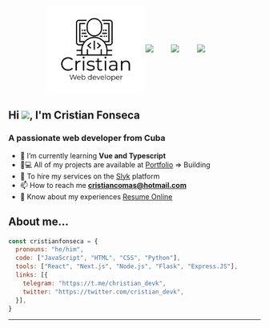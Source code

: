 
<p align='center'>
    <img src="https://github.com/kuzeofficial/kuzeofficial/blob/master/Cristian-logo%20(3).png" alt="logo" width=190 align="center" />
    <a href="https://www.linkedin.com/in/cristian-fonseca-12184b215/"><img src="https://img.shields.io/badge/linkedin-%230077B5.svg?&style=for-the-badge&logo=linkedin&logoColor=white" /></a>&nbsp;&nbsp;&nbsp;&nbsp;&nbsp;&nbsp;&nbsp;&nbsp;
    <a href="mailto:cristian03022680483@gmail.com?subject=Hola%20Cristian"><img src="https://img.shields.io/badge/gmail-%23D14836.svg?&style=for-the-badge&logo=gmail&logoColor=white" /></a>&nbsp;&nbsp;&nbsp;&nbsp;&nbsp;&nbsp;&nbsp;&nbsp;
    <a href="https://twitter.com/cristian_devk"><img src="https://img.shields.io/badge/twitter-%231DA1F2.svg?&style=for-the-badge&logo=twitter&logoColor=white" /></a>&nbsp;&nbsp;&nbsp;&nbsp;&nbsp;&nbsp;&nbsp;&nbsp;
</p>

## Hi <img src="https://raw.githubusercontent.com/MartinHeinz/MartinHeinz/master/wave.gif" width="30px">, I'm Cristian Fonseca
### A passionate web developer from Cuba
- 🌱 I’m currently learning **Vue and Typescript**
- 🔨💻 All of my projects are available at [Portfolio](https://cristianfonseca.netlify.app) => Building
- 🍕 To hire my services on the [Slyk](https://cristian.slyk.io) platform 
- 📫 How to reach me **cristiancomas@hotmail.com**
- 📄 Know about my experiences [Resume Online](https://cristiancv.netlify.app/)

## About me...
```js
const cristianfonseca = {
  pronouns: "he/him",
  code: ["JavaScript", "HTML", "CSS", "Python"],
  tools: ["React", "Next.js", "Node.js", "Flask", "Express.JS"],
  links: [{
    telegram: "https://t.me/christian_devk",
    twitter: "https://twitter.com/cristian_devk",
  }],
}
```
---
